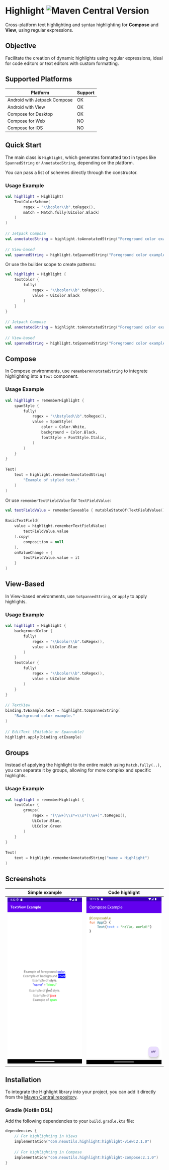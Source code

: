 # Highlight ![Maven Central Version](https://img.shields.io/maven-central/v/com.neoutils.highlight/highlight-core)

Cross-platform text highlighting and syntax highlighting for **Compose** and **View**, using regular expressions.

## Objective

Facilitate the creation of dynamic highlights using regular expressions, ideal for code editors or text editors with custom formatting.

## Supported Platforms

| Platform                     | Support |
|------------------------------|---------|
| Android with Jetpack Compose | OK      |
| Android with View            | OK      |
| Compose for Desktop          | OK      |
| Compose for Web              | NO      |
| Compose for iOS              | NO      |

## Quick Start

The main class is `Highlight`, which generates formatted text in types like `SpannedString` or `AnnotatedString`, depending on the platform. 

You can pass a list of schemes directly through the constructor.

### Usage Example

```kotlin
val highlight = Highlight(
    TextColorScheme(
        regex = "\\bcolor\\b".toRegex(),
        match = Match.fully(UiColor.Black)
    )
)

// Jetpack Compose
val annotatedString = highlight.toAnnotatedString("Foreground color example.")

// View-based
val spannedString = highlight.toSpannedString("Foreground color example.")
```

Or use the builder scope to create patterns:

```kotlin
val highlight = Highlight {
    textColor {
        fully(
            regex = "\\bcolor\\b".toRegex(),
            value = UiColor.Black
        )
    }
}

// Jetpack Compose
val annotatedString = highlight.toAnnotatedString("Foreground color example.")

// View-based
val spannedString = highlight.toSpannedString("Foreground color example.")
```

## Compose

In Compose environments, use `rememberAnnotatedString` to integrate highlighting into a `Text` component.

### Usage Example

```kotlin
val highlight = rememberHighlight {
    spanStyle {
        fully(
            regex = "\\bstyled\\b".toRegex(),
            value = SpanStyle(
                color = Color.White,
                background = Color.Black,
                fontStyle = FontStyle.Italic,
            )
        )
    }
}

Text(
    text = highlight.rememberAnnotatedString(
        "Example of styled text."
    )
)
```

Or use `rememberTextFieldValue` for `TextFieldValue`:

``` kotlin
val textFieldValue = rememberSaveable { mutableStateOf(TextFieldValue()) }

BasicTextField(
    value = highlight.rememberTextFieldValue(
        textFieldValue.value
    ).copy(
        composition = null
    ),
    onValueChange = {
        textFieldValue.value = it
    }
)
```

## View-Based

In View-based environments, use `toSpannedString`, or `apply` to apply highlights.

### Usage Example

``` kotlin
val highlight = Highlight {
    backgroundColor {
        fully(
            regex = "\\bcolor\\b".toRegex(),
            value = UiColor.Blue
        )
    }
    textColor {
        fully(
            regex = "\\bcolor\\b".toRegex(),
            value = UiColor.White
        )
    }
}

// TextView
binding.tvExample.text = highlight.toSpannedString(
    "Background color example."
)

// EditText (Editable or Spannable)
highlight.apply(binding.etExample)
```

## Groups

Instead of applying the highlight to the entire match using `Match.fully(..)`, you can separate it by groups, allowing for more complex and specific highlights.

### Usage Example

```kotlin
val highlight = rememberHighlight {
    textColor {
        groups(
            regex = "(\\w+)\\s*=\\s*(\\w+)".toRegex(),
            UiColor.Blue,
            UiColor.Green
        )
    }
}

Text(
    text = highlight.rememberAnnotatedString("name = Highlight")
)
```

## Screenshots

| Simple example                                    | Code highlight                                    |
|---------------------------------------------------|---------------------------------------------------|
| ![view-example.png](screenshots/view-example.png) | ![code-example.png](screenshots/code-example.png) |

## Installation

To integrate the Highlight library into your project, you can add it directly from the [Maven Central repository](https://central.sonatype.com/namespace/com.neoutils.highlight).

### Gradle (Kotlin DSL)

Add the following dependencies to your `build.gradle.kts` file:

```kotlin
dependencies {
    // For highlighting in Views
    implementation("com.neoutils.highlight:highlight-view:2.1.0")
    
    // For highlighting in Compose
    implementation("com.neoutils.highlight:highlight-compose:2.1.0")
}
```